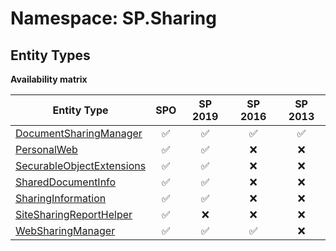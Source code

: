 # Namespace: SP.Sharing

## Entity Types

**Availability matrix**

Entity Type | SPO | SP 2019 | SP 2016 | SP 2013
----------|:---:|:-------:|:-------:|:-------:
[DocumentSharingManager](./EntityTypes/DocumentSharingManager.md) | ✅ | ✅ | ✅ | ✅
[PersonalWeb](./EntityTypes/PersonalWeb.md) | ✅ | ✅ | ❌ | ❌
[SecurableObjectExtensions](./EntityTypes/SecurableObjectExtensions.md) | ✅ | ✅ | ❌ | ❌
[SharedDocumentInfo](./EntityTypes/SharedDocumentInfo.md) | ✅ | ✅ | ❌ | ❌
[SharingInformation](./EntityTypes/SharingInformation.md) | ✅ | ✅ | ❌ | ❌
[SiteSharingReportHelper](./EntityTypes/SiteSharingReportHelper.md) | ✅ | ❌ | ❌ | ❌
[WebSharingManager](./EntityTypes/WebSharingManager.md) | ✅ | ✅ | ✅ | ❌